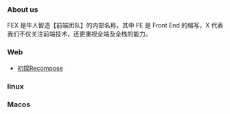 ### About us
FEX 是牛人智造【前端团队】的内部名称，其中 FE 是 Front End 的缩写，X 代表我们不仅关注前端技术，还更重视全端及全栈的能力。

### Web
* <a href="//github.com/NeuronGenius/client/issues/1">初探Recompose</a>
### linux

### Macos

